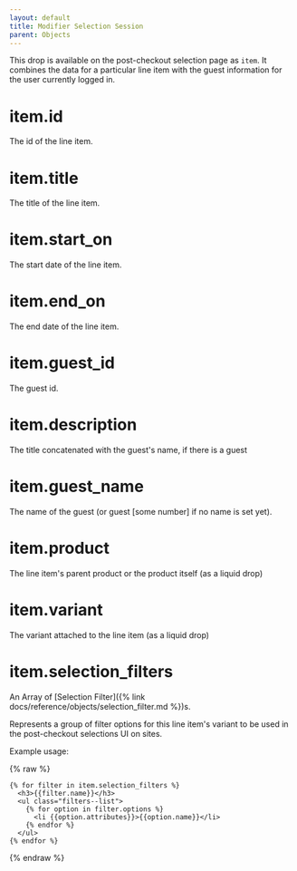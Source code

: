 ```yaml
---
layout: default
title: Modifier Selection Session
parent: Objects
---
```


This drop is available on the post-checkout selection page as `item`.
It combines the data for a particular line item with the guest information for
the user currently logged in.

# item.id

The id of the line item.

# item.title

The title of the line item.

# item.start_on

The start date of the line item.

# item.end_on

The end date of the line item.

# item.guest_id

The guest id.

# item.description

The title concatenated with the guest's name, if there is a guest

# item.guest_name

The name of the guest (or guest [some number] if no name is set yet).

# item.product

The line item's parent product or the product itself (as a liquid drop)

# item.variant

The variant attached to the line item (as a liquid drop)

# item.selection_filters

An Array of
[Selection Filter]({% link docs/reference/objects/selection_filter.md  %})s.

Represents a group of filter options for this line item's variant to be
used in the post-checkout selections UI on sites.

Example usage:

{% raw %}
```liquid
{% for filter in item.selection_filters %}
  <h3>{{filter.name}}</h3>
  <ul class="filters--list">
    {% for option in filter.options %}
      <li {{option.attributes}}>{{option.name}}</li>
    {% endfor %}
  </ul>
{% endfor %}
```
{% endraw %}
